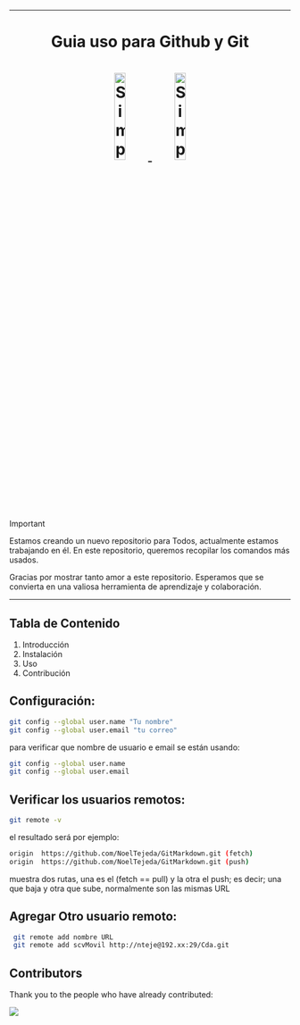   ---------------------------------------------
<div id="header" align="center">
<h1 aling="center" >Guia uso para Github y Git <h1/>

  <a href="https://git-scm.com/docs">
    <img src="../GitMarkdown/img/iconGit.png" alt="Simply JavaScript"/ width="20%">
  </a>
<a href="https://git-scm.com/docs">
    <img src="../GitMarkdown/img/iconGithub.png" alt="Simply JavaScript"/ width="20%">
  </a>

  
</div>

> [!IMPORTANT] 
> Estamos creando un nuevo repositorio para Todos, actualmente estamos trabajando en él. En este repositorio, queremos recopilar los comandos más usados.
>
> Gracias por mostrar tanto amor a este repositorio. Esperamos que  se convierta en una valiosa herramienta de aprendizaje y colaboración.
> 
-----------

## Tabla de Contenido
1. Introducción
2. Instalación
3. Uso
4. Contribución


## Configuración:
```bash
git config --global user.name "Tu nombre"
git config --global user.email "tu correo"
```

para verificar que nombre de usuario e email se están usando:
```bash
git config --global user.name
git config --global user.email
```

## Verificar los usuarios remotos:

```bash
git remote -v
```
el resultado será por ejemplo:
```bash
origin  https://github.com/NoelTejeda/GitMarkdown.git (fetch)
origin  https://github.com/NoelTejeda/GitMarkdown.git (push)
```
muestra dos rutas, una es el (fetch == pull) y la otra el push; es decir; una que baja y otra que sube, normalmente son las mismas URL


## Agregar Otro usuario remoto:

```bash
 git remote add nombre URL
 git remote add scvMovil http://nteje@192.xx:29/Cda.git
```

## Contributors

Thank you to the people who have already contributed:

  <a href="https://github.com/NoelTejeda/GitMarkdown/graphs/contributors">
  <img src="https://contrib.rocks/image?repo=NoelTejeda/GitMarkdown" />
</a>
</a>